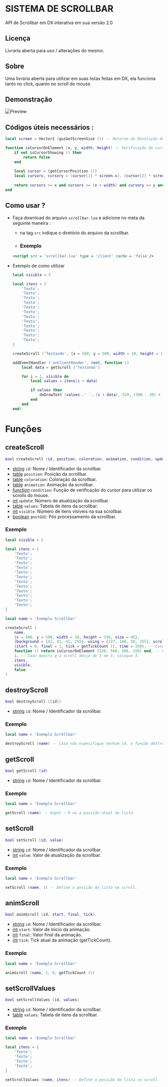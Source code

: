 # SISTEMA DE SCROLLBAR
API de Scrollbar em DX interativa em sua versão 2.0

## Licença
Livraria aberta para uso / alterações do mesmo.

## Sobre
Uma livraria aberta para utilizar em suas listas feitas em DX, ela funciona tanto no click, quanto no scroll do mouse.

## Demonstração
![Preview](https://github.com/ThigasDevelopment/scrollbar-v2/blob/main/preview_scrollbar.gif)

## Códigos úteis necessários :
```lua
local screen = Vector2 (guiGetScreenSize ()) -- Retorno da Resolução do Client.

function isCursorOnElement (x, y, width, height) -- Verificação do cursor do Client.
    if not isCursorShowing () then
        return false
    end
    
    local cursor = {getCursorPosition ()}
    local cursorx, cursory = (cursor[1] * screen.x), (cursor[2] * screen.y)
    
    return cursorx >= x and cursorx <= (x + width) and cursory >= y and cursory <= (y + height)
end
```

## Como usar ?
- Faça download do arquivo ```scrollbar.lua``` e adicione no meta da seguinte maneira :
    - na tag `src` indique o diretório do arquivo da scrollbar.
    
    - ### Exemplo

    ```xml
    <script src = 'scrollbar.lua' type = 'client' cache = 'false'/>
    ```
- Exemplo de como utilizar
    ```lua
    local visible = 5

    local itens = {
        'Texto';
        'Texto';
        'Texto';
        'Texto';
        'Texto';
        'Texto';
        'Texto';
        'Texto';
        'Texto';
        'Texto';
        'Texto';
        'Texto';
    }
    
    createScroll ('Testando', {x = 500, y = 500, width = 10, height = 150, size = 35}, {background = {41, 41, 41, 255}, using = {227, 146, 50, 255}, scroll = {73, 73, 73, 255}}, false, function () return true end, 1, itens, visible, false)
    
    addEventHandler ('onClientRender', root, function ()
        local data = getScroll ('Testando')

        for i = 1, visible do
            local values = itens[i + data]

            if values then
                dxDrawText (values..' '..(i + data), 520, (500 - 30) + (i * 30), 50, 30, tocolor (255, 255, 255, 255), 1, 'default', 'left', 'top')
            end
        end
    end)
    ```

# Funções

## createScroll

```lua
bool createScroll (id, position, coloration, animation, condition, update, values, visible, postGUI)
```

- [string](https://wiki.multitheftauto.com/wiki/String) `id`: Nome / Identificador da scrollbar.
- [table](https://wiki.multitheftauto.com/wiki/Table) `position`: Posição da scrollbar.
- [table](https://wiki.multitheftauto.com/wiki/Table) `coloration`: Coloração da scrollbar.
- [table](https://wiki.multitheftauto.com/wiki/Table) `animation`: Animação da scrollbar.
- [function](https://wiki.multitheftauto.com/wiki/Function) `condition`: Função de verificação do cursor para utilizar os scrolls do mouse.
- [int](https://wiki.multitheftauto.com/wiki/Int) `update`: Número de atualização da scrollbar.
- [table](https://wiki.multitheftauto.com/wiki/Table) `values`: Tabela de itens da scrollbar.
- [int](https://wiki.multitheftauto.com/wiki/Int) `visible`: Número de itens visiveis na sua scrollbar.
- [boolean](https://wiki.multitheftauto.com/wiki/Boolean) `postGUI`: Pós processamento da scrollbar.

### Exemplo

```lua
local visible = 5

local itens = {
    'Texto';
    'Texto';
    'Texto';
    'Texto';
    'Texto';
    'Texto';
    'Texto';
    'Texto';
    'Texto';
    'Texto';
    'Texto';
    'Texto';
}

local name = 'Exemplo Scrollbar'

createScroll (
    name,
    {x = 500, y = 500, width = 10, height = 150, size = 45},
    {background = {41, 41, 41, 255}, using = {227, 146, 50, 255}, scroll = {73, 73, 73, 255}},
    {start = 0, final = 1, tick = getTickCount (), time = 350}, -- Caso não queira deixe false.
    function () return isCursorOnElement (520, 500, 100, 150) end, -- Caso não queira verificar o cursor, retorne true.
    1, -- Caso queira q a scroll desça de 3 em 3, coloque 3.
    itens,
    visible,
    false
)
```

## destroyScroll

```lua
bool destroyScroll ([id])
```

- [string](https://wiki.multitheftauto.com/wiki/String) `id`: Nome / Identificador da scrollbar.

### Exemplo

```lua
local name = 'Exemplo Scrollbar'

destroyScroll (name) -- Caso não especifique nenhum id, a função destruirá todas as scrollbars.
```

## getScroll

```lua
bool getScroll (id)
```

- [string](https://wiki.multitheftauto.com/wiki/String) `id`: Nome / Identificador da scrollbar.

### Exemplo

```lua
local name = 'Exemplo Scrollbar'

getScroll (name) -- Ouput : 0 ou a posição atual da lista.
```

## setScroll

```lua
bool setScroll (id, value)
```

- [string](https://wiki.multitheftauto.com/wiki/String) `id`: Nome / Identificador da scrollbar.
- [int](https://wiki.multitheftauto.com/wiki/Int) `value`: Valor de atualização da scrollbar.

### Exemplo

```lua
local name = 'Exemplo Scrollbar'

setScroll (name, 1) -- Define a posição da lista na scroll.
```

## animScroll

```lua
bool animScroll (id, start, final, tick)
```

- [string](https://wiki.multitheftauto.com/wiki/String) `id`: Nome / Identificador da scrollbar.
- [int](https://wiki.multitheftauto.com/wiki/Int) `start`: Valor de inicio da animação.
- [int](https://wiki.multitheftauto.com/wiki/Int) `final`: Valor final da animação.
- [int](https://wiki.multitheftauto.com/wiki/Int) `tick`: Tick atual da animação (getTickCount).

### Exemplo

```lua
local name = 'Exemplo Scrollbar'

animScroll (name, 1, 0, getTickCount ())
```

## setScrollValues

```lua
bool setScrollValues (id, values)
```

- [string](https://wiki.multitheftauto.com/wiki/String) `id`: Nome / Identificador da scrollbar.
- [table](https://wiki.multitheftauto.com/wiki/Table) `values`: Tabela de itens da scrollbar.

### Exemplo

```lua
local name = 'Exemplo Scrollbar'

local itens = {
    'Teste';
    'Teste';
    'Teste';
    'Teste';
}

setScrollValues (name, itens) -- Define a posição da lista na scroll.
```
